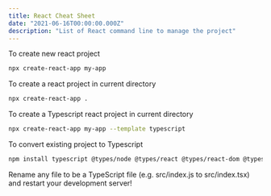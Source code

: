 ```yaml
---
title: React Cheat Sheet
date: "2021-06-16T00:00:00.000Z"
description: "List of React command line to manage the project"
---
```


To create new react project

```bash
npx create-react-app my-app
```

To create a react project in current directory

```bash
npx create-react-app .
```

To create a Typescript react project in current directory

```bash
npx create-react-app my-app --template typescript
```

To convert existing project to Typescript

```bash
npm install typescript @types/node @types/react @types/react-dom @types/jest
```
Rename any file to be a TypeScript file (e.g. src/index.js to src/index.tsx) and restart your development server!
